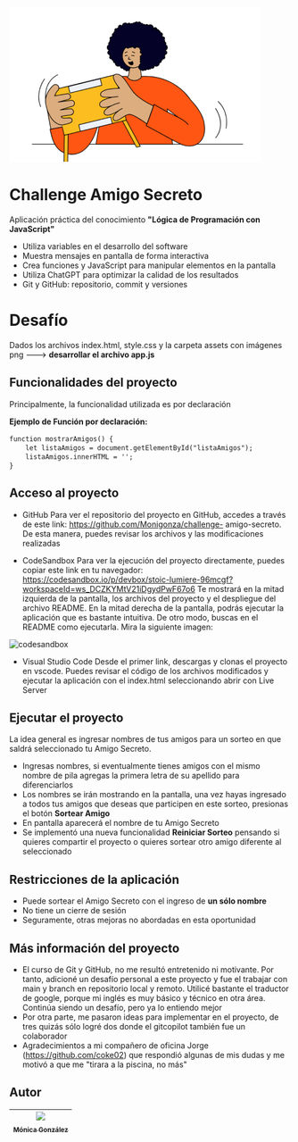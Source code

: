 ![Imagen representativa del Challenge](https://github.com/Monigonza/challenge-amigo-secreto/blob/main/assets/amigo-secreto.png)

# Challenge Amigo Secreto
Aplicación práctica del conocimiento __"Lógica de Programación con JavaScript"__

  -  Utiliza variables en el desarrollo del software
  -  Muestra mensajes en pantalla de forma interactiva
  -  Crea funciones y JavaScript para manipular elementos en la pantalla
  -  Utiliza ChatGPT para optimizar la calidad de los resultados
  -  Git y GitHub: repositorio, commit y versiones


# Desafío
Dados los archivos index.html, style.css y la carpeta assets con imágenes png ---> __desarrollar el archivo app.js__


## Funcionalidades del proyecto
Principalmente, la funcionalidad utilizada es por declaración 

__Ejemplo de Función por declaración:__
```
function mostrarAmigos() {
    let listaAmigos = document.getElementById("listaAmigos");
    listaAmigos.innerHTML = '';
}
```
## Acceso al proyecto
- GitHub
Para ver el repositorio del proyecto en GitHub, accedes a través de este link: https://github.com/Monigonza/challenge-      amigo-secreto. De esta manera, puedes revisar los archivos y las modificaciones realizadas

- CodeSandbox
Para ver la ejecución del proyecto directamente, puedes copiar este link en tu navegador: https://codesandbox.io/p/devbox/stoic-lumiere-96mcgf?workspaceId=ws_DCZKYMtV21iDgydPwF67o6
Te mostrará en la mitad izquierda de la pantalla, los archivos del proyecto y el despliegue del archivo README. En la mitad derecha de la pantalla, podrás ejecutar la aplicación que es bastante intuitiva. De otro modo, buscas en el README como ejecutarla. Mira la siguiente imagen:

![codesandbox](https://github.com/user-attachments/assets/91630495-93e6-407f-8fc2-19f6878aa342)

- Visual Studio Code
Desde el primer link, descargas y clonas el proyecto en vscode. Puedes revisar el código de los archivos modificados y ejecutar la aplicación con el index.html seleccionando abrir con Live Server 


## Ejecutar el proyecto
La idea general es ingresar nombres de tus amigos para un sorteo en que saldrá seleccionado tu Amigo Secreto.

-  Ingresas nombres, si eventualmente tienes amigos con el mismo nombre de pila agregas la primera letra de su apellido para diferenciarlos
-  Los nombres se irán mostrando en la pantalla, una vez hayas ingresado a todos tus amigos que deseas que participen en este sorteo, presionas el botón __Sortear Amigo__
-  En pantalla aparecerá el nombre de tu Amigo Secreto
-  Se implementó una nueva funcionalidad __Reiniciar Sorteo__ pensando si quieres compartir el proyecto o quieres sortear otro amigo diferente al seleccionado

## Restricciones de la aplicación

-  Puede sortear el Amigo Secreto con el ingreso de __un sólo nombre__
-  No tiene un cierre de sesión
-  Seguramente, otras mejoras no abordadas en esta oportunidad
  
## Más información del proyecto

-  El curso de Git y GitHub, no me resultó entretenido ni motivante. Por tanto, adicioné un desafío personal a este proyecto y fue el trabajar con main y branch en repositorio local y remoto. Utilicé bastante el traductor de google, porque mi inglés es muy básico y técnico en otra área. Continúa siendo un desafío, pero ya lo entiendo mejor
-  Por otra parte, me pasaron ideas para implementar en el proyecto, de tres quizás sólo logré dos donde el gitcopilot también fue un colaborador
-  Agradecimientos a mi compañero de oficina Jorge (https://github.com/coke02) que respondió algunas de mis dudas y me motivó a que me "tirara a la piscina, no más" 

## Autor

| [<img src="https://avatars.githubusercontent.com/u/195507263?v=4" width=115><br><sub>Mónica González</sub>](https://github.com/Monigonza) | 
| :---: |





